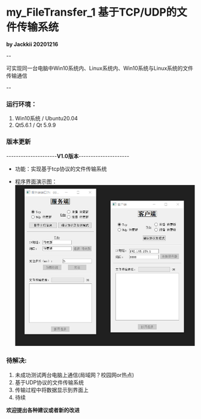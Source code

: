 # my_FileTransfer_1   基于TCP/UDP的文件传输系统
**by Jackkii 20201216**

--

可实现同一台电脑中Win10系统内、Linux系统内、Win10系统与Linux系统的文件传输通信

--

### 运行环境：
1. Win10系统 / Ubuntu20.04
2. Qt5.6.1 / Qt 5.9.9

### 版本更新
---------------------**V1.0版本**---------------------
- 功能：实现基于tcp协议的文件传输系统 

- 程序界面演示图：
![image](https://github.com/Jackkii66/my_FileTransfer_1/blob/main/picture/v1.0-1.png)



### 待解决:
1. 未成功测试两台电脑上通信(局域网？校园网or热点)
2. 基于UDP协议的文件传输系统
3. 传输过程中将数据显示到界面上
4. 待续


**欢迎提出各种建议或者新的改进**
